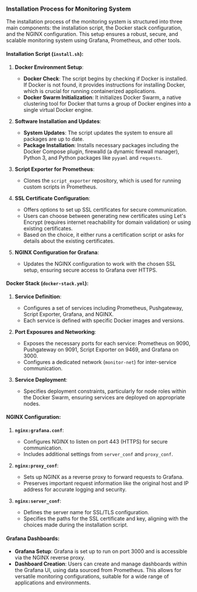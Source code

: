 ### Installation Process for Monitoring System

The installation process of the monitoring system is structured into three main components: the installation script, the Docker stack configuration, and the NGINX configuration. This setup ensures a robust, secure, and scalable monitoring system using Grafana, Prometheus, and other tools.

#### Installation Script (`install.sh`):

1. **Docker Environment Setup**:
   - **Docker Check**: The script begins by checking if Docker is installed. If Docker is not found, it provides instructions for installing Docker, which is crucial for running containerized applications.
   - **Docker Swarm Initialization**: It initializes Docker Swarm, a native clustering tool for Docker that turns a group of Docker engines into a single virtual Docker engine.

2. **Software Installation and Updates**:
   - **System Updates**: The script updates the system to ensure all packages are up to date.
   - **Package Installation**: Installs necessary packages including the Docker Compose plugin, firewalld (a dynamic firewall manager), Python 3, and Python packages like `pyyaml` and `requests`.

3. **Script Exporter for Prometheus**:
   - Clones the `script_exporter` repository, which is used for running custom scripts in Prometheus.

4. **SSL Certificate Configuration**:
   - Offers options to set up SSL certificates for secure communication.
   - Users can choose between generating new certificates using Let's Encrypt (requires internet reachability for domain validation) or using existing certificates.
   - Based on the choice, it either runs a certification script or asks for details about the existing certificates.

5. **NGINX Configuration for Grafana**:
   - Updates the NGINX configuration to work with the chosen SSL setup, ensuring secure access to Grafana over HTTPS.

#### Docker Stack (`docker-stack.yml`):

1. **Service Definition**:
   - Configures a set of services including Prometheus, Pushgateway, Script Exporter, Grafana, and NGINX.
   - Each service is defined with specific Docker images and versions.

2. **Port Exposures and Networking**:
   - Exposes the necessary ports for each service: Prometheus on 9090, Pushgateway on 9091, Script Exporter on 9469, and Grafana on 3000.
   - Configures a dedicated network (`monitor-net`) for inter-service communication.

3. **Service Deployment**:
   - Specifies deployment constraints, particularly for node roles within the Docker Swarm, ensuring services are deployed on appropriate nodes.

#### NGINX Configuration:

1. **`nginx:grafana.conf`**:
   - Configures NGINX to listen on port 443 (HTTPS) for secure communication.
   - Includes additional settings from `server_conf` and `proxy_conf`.

2. **`nginx:proxy_conf`**:
   - Sets up NGINX as a reverse proxy to forward requests to Grafana.
   - Preserves important request information like the original host and IP address for accurate logging and security.

3. **`nginx:server_conf`**:
   - Defines the server name for SSL/TLS configuration.
   - Specifies the paths for the SSL certificate and key, aligning with the choices made during the installation script.

#### Grafana Dashboards:

- **Grafana Setup**: Grafana is set up to run on port 3000 and is accessible via the NGINX reverse proxy.
- **Dashboard Creation**: Users can create and manage dashboards within the Grafana UI, using data sourced from Prometheus. This allows for versatile monitoring configurations, suitable for a wide range of applications and environments.

